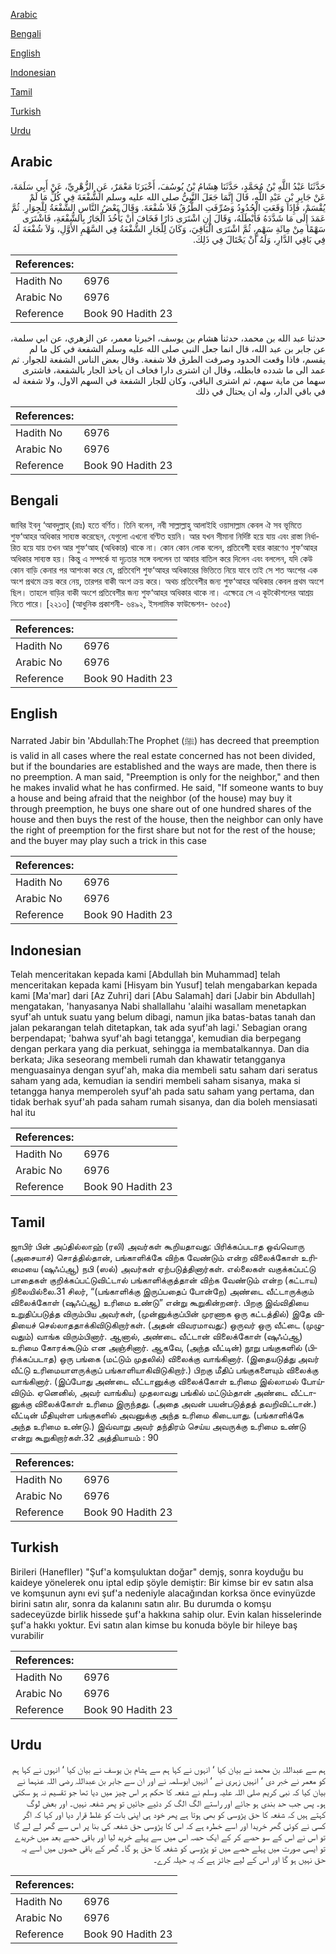 [Arabic](#arabic)

[Bengali](#bengali)

[English](#english)

[Indonesian](#indonesian)

[Tamil](#tamil)

[Turkish](#turkish)

[Urdu](#urdu)

## Arabic


<div dir="rtl" lang="ar" style={{fontSize:'larger',backgroundColor:'#f8f9fa',padding:20}}>
حَدَّثَنَا عَبْدُ اللَّهِ بْنُ مُحَمَّدٍ، حَدَّثَنَا هِشَامُ بْنُ يُوسُفَ، أَخْبَرَنَا مَعْمَرٌ، عَنِ الزُّهْرِيِّ، عَنْ أَبِي سَلَمَةَ، عَنْ جَابِرِ بْنِ عَبْدِ اللَّهِ، قَالَ إِنَّمَا جَعَلَ النَّبِيُّ صلى الله عليه وسلم الشُّفْعَةَ فِي كُلِّ مَا لَمْ يُقْسَمْ، فَإِذَا وَقَعَتِ الْحُدُودُ وَصُرِّفَتِ الطُّرُقُ فَلاَ شُفْعَةَ‏.‏ وَقَالَ بَعْضُ النَّاسِ الشُّفْعَةُ لِلْجِوَارِ‏.‏ ثُمَّ عَمَدَ إِلَى مَا شَدَّدَهُ فَأَبْطَلَهُ، وَقَالَ إِنِ اشْتَرَى دَارًا فَخَافَ أَنْ يَأْخُذَ الْجَارُ بِالشُّفْعَةِ، فَاشْتَرَى سَهْمًا مِنْ مِائَةِ سَهْمٍ، ثُمَّ اشْتَرَى الْبَاقِيَ، وَكَانَ لِلْجَارِ الشُّفْعَةُ فِي السَّهْمِ الأَوَّلِ، وَلاَ شُفْعَةَ لَهُ فِي بَاقِي الدَّارِ، وَلَهُ أَنْ يَحْتَالَ فِي ذَلِكَ‏.‏
</div>
<div style={{backgroundColor:'#f8f9fa',padding:20, marginBottom: 10}}><table> <thead> <tr> <th>References:</th> <th></th> </tr> </thead> <tbody><tr><td>Hadith No</td><td>6976</td></tr><tr><td>Arabic No</td><td>6976</td></tr><tr><td>Reference</td><td>Book 90 Hadith 23</td></tr></tbody></table></div>


<div dir="rtl" lang="ar" style={{fontSize:'larger',backgroundColor:'#f8f9fa',padding:20}}>
حدثنا عبد الله بن محمد، حدثنا هشام بن يوسف، اخبرنا معمر، عن الزهري، عن ابي سلمة، عن جابر بن عبد الله، قال انما جعل النبي صلى الله عليه وسلم الشفعة في كل ما لم يقسم، فاذا وقعت الحدود وصرفت الطرق فلا شفعة. وقال بعض الناس الشفعة للجوار. ثم عمد الى ما شدده فابطله، وقال ان اشترى دارا فخاف ان ياخذ الجار بالشفعة، فاشترى سهما من ماية سهم، ثم اشترى الباقي، وكان للجار الشفعة في السهم الاول، ولا شفعة له في باقي الدار، وله ان يحتال في ذلك
</div>
<div style={{backgroundColor:'#f8f9fa',padding:20, marginBottom: 10}}><table> <thead> <tr> <th>References:</th> <th></th> </tr> </thead> <tbody><tr><td>Hadith No</td><td>6976</td></tr><tr><td>Arabic No</td><td>6976</td></tr><tr><td>Reference</td><td>Book 90 Hadith 23</td></tr></tbody></table></div>

## Bengali


<div dir="ltr" lang="bn" style={{fontSize:'larger',backgroundColor:'#f8f9fa',padding:20}}>
জাবির ইবনু ‘আবদুল্লাহ্ (রাঃ) হতে বর্ণিত। তিনি বলেন, নবী সাল্লাল্লাহু আলাইহি ওয়াসাল্লাম কেবল ঐ সব ভূমিতে শুফ‘আহর অধিকার সাব্যস্ত করেছেন, যেগুলো এখনো বণ্টিত হয়নি। আর যখন সীমানা নির্দিষ্ট হয়ে যায় এবং রাস্তা নির্ধারিত হয়ে যায় তখন আর শুফ‘আহ (অধিকার) থাকে না। কোন কোন লোক বলেন, প্রতিবেশী হবার কারণেও শুফ‘আহর অধিকার সাব্যস্ত হয়। কিন্তু এ সম্পর্কে যা দৃঢ়তার সঙ্গে বললেন তা আবার বাতিল করে দিলেন এবং বললেন, যদি কেউ কোন বাড়ি কেনার পর আশংকা করে যে, প্রতিবেশি শুফ‘আহর অধিকারের ভিত্তিতে নিয়ে যাবে তাই সে শত অংশের এক অংশ প্রথমে ক্রয় করে নেয়, তারপর বাকী অংশ ক্রয় করে। অথচ প্রতিবেশীর জন্য শুফ‘আহর অধিকার কেবল প্রথম অংশে ছিল। তাহলে বাড়ির বাকী অংশে প্রতিবেশীর জন্য শুফ‘আহর অধিকার থাকে না। এক্ষেত্রে সে এ কূটকৌশলের আশ্রয় নিতে পারে। [২২১৩] (আধুনিক প্রকাশনী- ৬৪৯২, ইসলামিক ফাউন্ডেশন- ৬৫০৫)
</div>
<div style={{backgroundColor:'#f8f9fa',padding:20, marginBottom: 10}}><table> <thead> <tr> <th>References:</th> <th></th> </tr> </thead> <tbody><tr><td>Hadith No</td><td>6976</td></tr><tr><td>Arabic No</td><td>6976</td></tr><tr><td>Reference</td><td>Book 90 Hadith 23</td></tr></tbody></table></div>

## English


<div dir="ltr" lang="en" style={{fontSize:'larger',backgroundColor:'#f8f9fa',padding:20}}>
Narrated Jabir bin 'Abdullah:The Prophet (ﷺ) has decreed that preemption is valid in all cases where the real estate concerned has not been divided, but if the boundaries are established and the ways are made, then there is no preemption. A man said, "Preemption is only for the neighbor," and then he makes invalid what he has confirmed. He said, "If someone wants to buy a house and being afraid that the neighbor (of the house) may buy it through preemption, he buys one share out of one hundred shares of the house and then buys the rest of the house, then the neighbor can only have the right of preemption for the first share but not for the rest of the house; and the buyer may play such a trick in this case
</div>
<div style={{backgroundColor:'#f8f9fa',padding:20, marginBottom: 10}}><table> <thead> <tr> <th>References:</th> <th></th> </tr> </thead> <tbody><tr><td>Hadith No</td><td>6976</td></tr><tr><td>Arabic No</td><td>6976</td></tr><tr><td>Reference</td><td>Book 90 Hadith 23</td></tr></tbody></table></div>

## Indonesian


<div dir="ltr" lang="id" style={{fontSize:'larger',backgroundColor:'#f8f9fa',padding:20}}>
Telah menceritakan kepada kami [Abdullah bin Muhammad] telah menceritakan kepada kami [Hisyam bin Yusuf] telah mengabarkan kepada kami [Ma'mar] dari [Az Zuhri] dari [Abu Salamah] dari [Jabir bin Abdullah] mengatakan, 'hanyasanya Nabi shallallahu 'alaihi wasallam menetapkan syuf'ah untuk suatu yang belum dibagi, namun jika batas-batas tanah dan jalan pekarangan telah ditetapkan, tak ada syuf'ah lagi.' Sebagian orang berpendapat; 'bahwa syuf'ah bagi tetangga', kemudian dia berpegang dengan perkara yang dia perkuat, sehingga ia membatalkannya. Dan dia berkata; Jika seseorang membeli rumah dan khawatir tetangganya menguasainya dengan syuf'ah, maka dia membeli satu saham dari seratus saham yang ada, kemudian ia sendiri membeli saham sisanya, maka si tetangga hanya memperoleh syuf'ah pada satu saham yang pertama, dan tidak berhak syuf'ah pada saham rumah sisanya, dan dia boleh mensiasati hal itu
</div>
<div style={{backgroundColor:'#f8f9fa',padding:20, marginBottom: 10}}><table> <thead> <tr> <th>References:</th> <th></th> </tr> </thead> <tbody><tr><td>Hadith No</td><td>6976</td></tr><tr><td>Arabic No</td><td>6976</td></tr><tr><td>Reference</td><td>Book 90 Hadith 23</td></tr></tbody></table></div>

## Tamil


<div dir="ltr" lang="ta" style={{fontSize:'larger',backgroundColor:'#f8f9fa',padding:20}}>
ஜாபிர் பின் அப்தில்லாஹ் (ரலி) அவர்கள் கூறியதாவது: பிரிக்கப்படாத ஒவ்வொரு (அசையாச்) சொத்தில்தான், பங்காளிக்கே விற்க வேண்டும் என்ற விலைக்கோள் உரிமையை (ஷுஃப்ஆ) நபி (ஸல்) அவர்கள் ஏற்படுத்தினார்கள். எல்லைகள் வகுக்கப்பட்டு பாதைகள் குறிக்கப்பட்டுவிட்டால் பங்காளிக்குத்தான் விற்க வேண்டும் என்ற (கட்டாய) நிலையில்லை.31 சிலர், “(பங்காளிக்கு இருப்பதைப் போன்றே) அண்டை வீட்டாருக்கும் விலைக்கோள் (ஷுஃப்ஆ) உரிமை உண்டு” என்று கூறுகின்றனர். பிறகு இவ்விதியை உறுதிப்படுத்த விரும்பிய அவர்கள், (முன்னுக்குப்பின் முரணாக ஒரு கட்டத்தில்) இதே விதியைச் செல்லாததாக்கிவிடுகிறார்கள். (அதன் விவரமாவது:) ஒருவர் ஒரு வீட்டை (முழுவதும்) வாங்க விரும்பினார். ஆனால், அண்டை வீட்டான் விலைக்கோள் (ஷுஃப்ஆ) உரிமை கோரக்கூடும் என அஞ்சினார். ஆகவே, (அந்த வீட்டின்) நூறு பங்குகளில் (பிரிக்கப்படாத) ஒரு பங்கை (மட்டும் முதலில்) விலைக்கு வாங்கினார். (இதையடுத்து அவர் வீட்டு உரிமையாளருக்குப் பங்காளியாகிவிடுகிறார்.) பிறகு மீதிப் பங்குகளையும் விலைக்கு வாங்கினார். (இப்போது அண்டை வீட்டானுக்கு விலைக்கோள் உரிமை இல்லாமல் போய்விடும். ஏனெனில், அவர் வாங்கிய) முதலாவது பங்கில் மட்டும்தான் அண்டை வீட்டானுக்கு விலைக்கோள் உரிமை இருந்தது. (அதை அவன் பயன்படுத்தத் தவறிவிட்டான்.) வீட்டின் மீதியுள்ள பங்குகளில் அவனுக்கு அந்த உரிமை கிடையாது. (பங்காளிக்கே அந்த உரிமை உண்டு.) இவ்வாறு அவர் தந்திரம் செய்ய அவருக்கு உரிமை உண்டு என்று கூறுகிறார்கள்.32 அத்தியாயம் : 90
</div>
<div style={{backgroundColor:'#f8f9fa',padding:20, marginBottom: 10}}><table> <thead> <tr> <th>References:</th> <th></th> </tr> </thead> <tbody><tr><td>Hadith No</td><td>6976</td></tr><tr><td>Arabic No</td><td>6976</td></tr><tr><td>Reference</td><td>Book 90 Hadith 23</td></tr></tbody></table></div>

## Turkish


<div dir="ltr" lang="tr" style={{fontSize:'larger',backgroundColor:'#f8f9fa',padding:20}}>
Birileri (HaneflIer) "Şuf'a komşuluktan doğar" demjş, sonra koyduğu bu kaideye yönelerek onu iptal edip şöyle demiştir: Bir kimse bir ev satın alsa ve komşunun aynı evi şuf'a nedeniyle alacağından korksa önce evinyüzde birini satın alır, sonra da kalanını satın alır. Bu durumda o komşu sadeceyüzde birlik hissede şuf'a hakkına sahip olur. Evin kalan hisselerinde şuf'a hakkı yoktur. Evi satın alan kimse bu konuda böyle bir hileye baş vurabilir
</div>
<div style={{backgroundColor:'#f8f9fa',padding:20, marginBottom: 10}}><table> <thead> <tr> <th>References:</th> <th></th> </tr> </thead> <tbody><tr><td>Hadith No</td><td>6976</td></tr><tr><td>Arabic No</td><td>6976</td></tr><tr><td>Reference</td><td>Book 90 Hadith 23</td></tr></tbody></table></div>

## Urdu


<div dir="rtl" lang="ur" style={{fontSize:'larger',backgroundColor:'#f8f9fa',padding:20}}>
ہم سے عبداللہ بن محمد نے بیان کیا ‘ انہوں نے کہا ہم سے ہشام بن یوسف نے بیان کیا ‘ انہوں نے کہا ہم کو معمر نے خبر دی ‘ انہیں زہری نے ‘ انہیں ابوسلمہ نے اور ان سے جابر بن عبداللہ رضی اللہ عنہما نے بیان کیا کہ نبی کریم صلی اللہ علیہ وسلم نے شفعہ کا حکم ہر اس چیز میں دیا تھا جو تقسیم نہ ہو سکتی ہو۔ پس جب حد بندی ہو جائے اور راستے الگ الگ کر دئیے جائیں تو پھر شفعہ نہیں۔ اور بعض لوگ کہتے ہیں کہ شفعہ کا حق پڑوسی کو بھی ہوتا ہے پھر خود ہی اپنی بات کو غلط قرار دیا اور کہا کہ اگر کسی نے کوئی گھر خریدا اور اسے خطرہ ہے کہ اس کا پڑوسی حق شفعہ کی بنا پر اس سے گھر لے لے گا تو اس نے اس کے سو حصے کر کے ایک حصہ اس میں سے پہلے خرید لیا اور باقی حصے بعد میں خریدے تو ایسی صورت میں پہلے حصے میں تو پڑوسی کو شفعہ کا حق ہو گا۔ گھر کے باقی حصوں میں اسے یہ حق نہیں ہو گا اور اس کے لیے جائز ہے کہ یہ حیلہ کرے۔
</div>
<div style={{backgroundColor:'#f8f9fa',padding:20, marginBottom: 10}}><table> <thead> <tr> <th>References:</th> <th></th> </tr> </thead> <tbody><tr><td>Hadith No</td><td>6976</td></tr><tr><td>Arabic No</td><td>6976</td></tr><tr><td>Reference</td><td>Book 90 Hadith 23</td></tr></tbody></table></div>